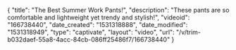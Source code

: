 {
    "title": "The Best Summer Work Pants!",
    "description": "These pants are so comfortable and lightweight yet trendy and stylish!",
    "videoid": "166738440",
    "date_created": "1531318888",
    "date_modified": "1531318949",
    "type": "captivate",
    "layout": "video",
    "url": "\/v\/trim-b032daef-55a8-4acc-84cb-086ff25486f7\/166738440"
}
